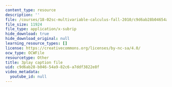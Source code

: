 ```yaml
---
content_type: resource
description: ''
file: /courses/18-02sc-multivariable-calculus-fall-2010/c9d6ab28b04654a982c6a7ddf3822e8f_u9YrIxLZJ6s.vtt
file_size: 11924
file_type: application/x-subrip
hide_download: true
hide_download_original: null
learning_resource_types: []
license: https://creativecommons.org/licenses/by-nc-sa/4.0/
ocw_type: OCWFile
resourcetype: Other
title: 3play caption file
uid: c9d6ab28-b046-54a9-82c6-a7ddf3822e8f
video_metadata:
  youtube_id: null
---
```

